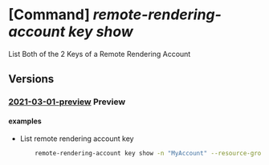 # [Command] _remote-rendering-account key show_

List Both of the 2 Keys of a Remote Rendering Account

## Versions

### [2021-03-01-preview](/Resources/mgmt-plane/L3N1YnNjcmlwdGlvbnMve30vcmVzb3VyY2Vncm91cHMve30vcHJvdmlkZXJzL21pY3Jvc29mdC5taXhlZHJlYWxpdHkvcmVtb3RlcmVuZGVyaW5nYWNjb3VudHMve30vbGlzdGtleXM=/2021-03-01-preview.xml) **Preview**

<!-- mgmt-plane /subscriptions/{}/resourcegroups/{}/providers/microsoft.mixedreality/remoterenderingaccounts/{}/listkeys 2021-03-01-preview -->

#### examples

- List remote rendering account key
    ```bash
        remote-rendering-account key show -n "MyAccount" --resource-group "MyResourceGroup"
    ```
